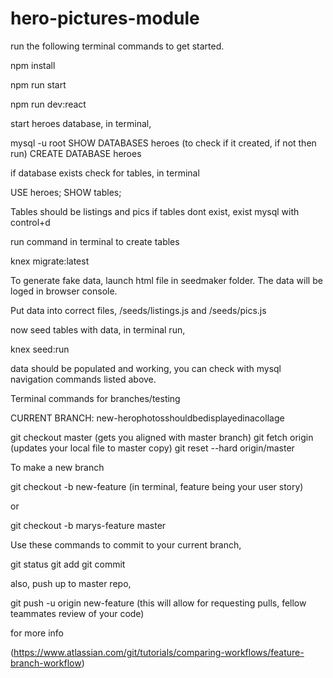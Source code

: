 # hero-pictures-module


run the following terminal commands to get started. 

npm install

npm run start

npm run dev:react


start heroes database, in terminal, 

mysql -u root
SHOW DATABASES heroes (to check if it created, if not then run)
CREATE DATABASE heroes

if database exists check for tables, in terminal

USE heroes;
SHOW tables;

Tables should be listings and pics if tables dont exist, exist mysql with control+d

run command in terminal to create tables

knex migrate:latest

To generate fake data, launch html file in seedmaker folder. The data will be loged in browser console. 

Put data into correct files, /seeds/listings.js and /seeds/pics.js

now seed tables with data, in terminal run,

knex seed:run

data should be populated and working, you can check with mysql navigation commands listed above. 

Terminal commands for branches/testing

CURRENT BRANCH: new-herophotosshouldbedisplayedinacollage

git checkout master (gets you aligned with master branch)
git fetch origin (updates your local file to master copy)
git reset --hard origin/master

To make a new branch 

git checkout -b new-feature (in terminal, feature being your user story)

or 

git checkout -b marys-feature master


Use these commands to commit to your current branch, 

git status
git add <some-file>
git commit

also, push up to master repo, 

git push -u origin new-feature (this will allow for requesting pulls, fellow teammates review of your code)

for more info 

(https://www.atlassian.com/git/tutorials/comparing-workflows/feature-branch-workflow)






